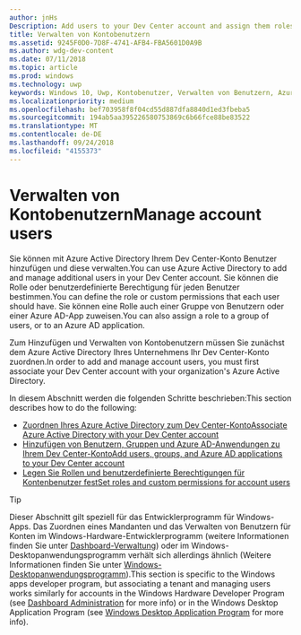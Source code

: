 ```yaml
---
author: jnHs
Description: Add users to your Dev Center account and assign them roles with specific permissions.
title: Verwalten von Kontobenutzern
ms.assetid: 9245F0D0-7D8F-4741-AFB4-FBA5601D0A9B
ms.author: wdg-dev-content
ms.date: 07/11/2018
ms.topic: article
ms.prod: windows
ms.technology: uwp
keywords: Windows 10, Uwp, Kontobenutzer, Verwalten von Benutzern, Azure Ad, Verwalten mehrerer Benutzer, mehrere Benutzer
ms.localizationpriority: medium
ms.openlocfilehash: bef703958f8f04cd55d887dfa8840d1ed3fbeba5
ms.sourcegitcommit: 194ab5aa395226580753869c6b66fce88be83522
ms.translationtype: MT
ms.contentlocale: de-DE
ms.lasthandoff: 09/24/2018
ms.locfileid: "4155373"
---
```

# <a name="manage-account-users"></a><span data-ttu-id="66822-103">Verwalten von Kontobenutzern</span><span class="sxs-lookup"><span data-stu-id="66822-103">Manage account users</span></span>

<span data-ttu-id="66822-104">Sie können mit Azure Active Directory Ihrem Dev Center-Konto Benutzer hinzufügen und diese verwalten.</span><span class="sxs-lookup"><span data-stu-id="66822-104">You can use Azure Active Directory to add and manage additional users in your Dev Center account.</span></span> <span data-ttu-id="66822-105">Sie können die Rolle oder benutzerdefinierte Berechtigung für jeden Benutzer bestimmen.</span><span class="sxs-lookup"><span data-stu-id="66822-105">You can define the role or custom permissions that each user should have.</span></span> <span data-ttu-id="66822-106">Sie können eine Rolle auch einer Gruppe von Benutzern oder einer Azure AD-App zuweisen.</span><span class="sxs-lookup"><span data-stu-id="66822-106">You can also assign a role to a group of users, or to an Azure AD application.</span></span>

<span data-ttu-id="66822-107">Zum Hinzufügen und Verwalten von Kontobenutzern müssen Sie zunächst dem Azure Active Directory Ihres Unternehmens Ihr Dev Center-Konto zuordnen.</span><span class="sxs-lookup"><span data-stu-id="66822-107">In order to add and manage account users, you must first associate your Dev Center account with your organization's Azure Active Directory.</span></span> 

<span data-ttu-id="66822-108">In diesem Abschnitt werden die folgenden Schritte beschrieben:</span><span class="sxs-lookup"><span data-stu-id="66822-108">This section describes how to do the following:</span></span>

-   [<span data-ttu-id="66822-109">Zuordnen Ihres Azure Active Directory zum Dev Center-Konto</span><span class="sxs-lookup"><span data-stu-id="66822-109">Associate Azure Active Directory with your Dev Center account</span></span>](associate-azure-ad-with-dev-center.md)
-   [<span data-ttu-id="66822-110">Hinzufügen von Benutzern, Gruppen und Azure AD-Anwendungen zu Ihrem Dev Center-Konto</span><span class="sxs-lookup"><span data-stu-id="66822-110">Add users, groups, and Azure AD applications to your Dev Center account</span></span>](add-users-groups-and-azure-ad-applications.md)
-   [<span data-ttu-id="66822-111">Legen Sie Rollen und benutzerdefinierte Berechtigungen für Kontenbenutzer fest</span><span class="sxs-lookup"><span data-stu-id="66822-111">Set roles and custom permissions for account users</span></span>](set-custom-permissions-for-account-users.md)

> [!TIP]
> <span data-ttu-id="66822-112">Dieser Abschnitt gilt speziell für das Entwicklerprogramm für Windows-Apps. Das Zuordnen eines Mandanten und das Verwalten von Benutzern für Konten im Windows-Hardware-Entwicklerprogramm (weitere Informationen finden Sie unter [Dashboard-Verwaltung](https://docs.microsoft.com/windows-hardware/drivers/dashboard/dashboard-administration)) oder im Windows-Desktopanwendungsprogramm verhält sich allerdings ähnlich (Weitere Informationen finden Sie unter [Windows-Desktopanwendungsprogramm](https://docs.microsoft.com/windows/desktop/appxpkg/windows-desktop-application-program#add-and-manage-account-users)).</span><span class="sxs-lookup"><span data-stu-id="66822-112">This section is specific to the Windows apps developer program, but associating a tenant and managing users works similarly for accounts in the Windows Hardware Developer Program (see [Dashboard Administration](https://docs.microsoft.com/windows-hardware/drivers/dashboard/dashboard-administration) for more info) or in the Windows Desktop Application Program (see [Windows Desktop Application Program](https://docs.microsoft.com/windows/desktop/appxpkg/windows-desktop-application-program#add-and-manage-account-users) for more info).</span></span>
